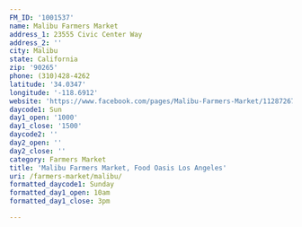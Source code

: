 ```yaml
---
FM_ID: '1001537'
name: Malibu Farmers Market
address_1: 23555 Civic Center Way
address_2: ''
city: Malibu
state: California
zip: '90265'
phone: (310)428-4262
latitude: '34.0347'
longitude: '-118.6912'
website: 'https://www.facebook.com/pages/Malibu-Farmers-Market/112872675433982'
daycode1: Sun
day1_open: '1000'
day1_close: '1500'
daycode2: ''
day2_open: ''
day2_close: ''
category: Farmers Market
title: 'Malibu Farmers Market, Food Oasis Los Angeles'
uri: /farmers-market/malibu/
formatted_daycode1: Sunday
formatted_day1_open: 10am
formatted_day1_close: 3pm

---
```

